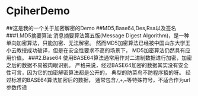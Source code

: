 # CpiherDemo
##这是我的一个关于加密解密的Demo
##MD5,Base64,Des,Rsa以及签名
###1.MD5摘要算法
消息摘要算法第五版(Message Digest Algorithm)，是一种单向加密算法，只能加密、无法解密。
然而MD5加密算法已经被中国山东大学王小云教授成功破译，但是在安全性要求不高的场景下，
MD5加密算法仍然具有应用价值。
###2.Base64
使用BASE64算法通常用作对二进制数据进行加密，加密之后的数据不易被肉眼识别。
严格来说，经过BASE64加密的数据其实没有安全性可言，因为它的加密解密算法都是公开的，
典型的防菜鸟不防程序猿的呀。 经过标准的BASE64算法加密后的数据， 
通常包含`/`,`+`,`=`等特殊符号，不适合作为url参数传递
